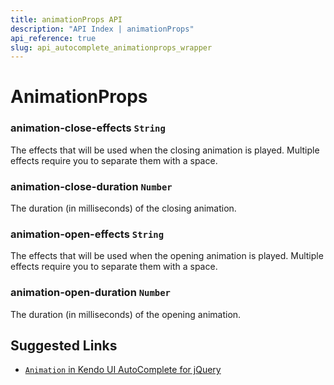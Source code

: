 ```yaml
---
title: animationProps API
description: "API Index | animationProps"
api_reference: true
slug: api_autocomplete_animationprops_wrapper
---
```


# AnimationProps

### animation-close-effects `String`

The effects that will be used when the closing animation is played. Multiple effects require you to separate them with a space.

### animation-close-duration `Number`

The duration (in milliseconds) of the closing animation.

### animation-open-effects `String`

The effects that will be used when the opening animation is played. Multiple effects require you to separate them with a space.

### animation-open-duration `Number`

The duration (in milliseconds) of the opening animation.

## Suggested Links

* [`Animation` in Kendo UI AutoComplete for jQuery](https://docs.telerik.com/kendo-ui/api/javascript/ui/autocomplete/configuration/animation)
